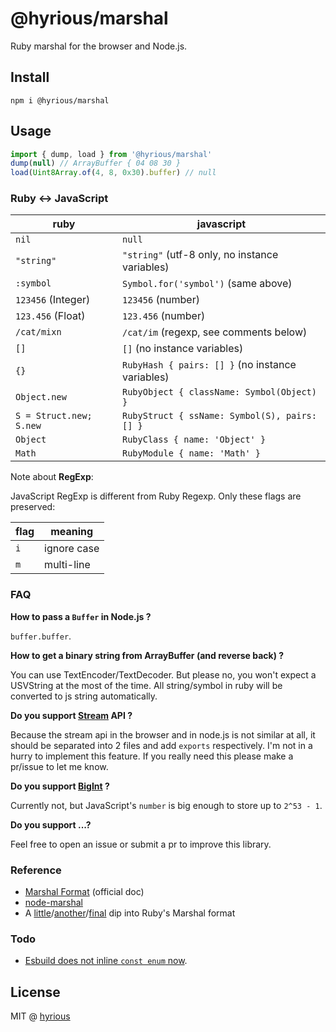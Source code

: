 # @hyrious/marshal

Ruby marshal for the browser and Node.js.

## Install

```
npm i @hyrious/marshal
```

## Usage

```ts
import { dump, load } from '@hyrious/marshal'
dump(null) // ArrayBuffer { 04 08 30 }
load(Uint8Array.of(4, 8, 0x30).buffer) // null
```

### Ruby &harr; JavaScript

| ruby                    | javascript                                       |
| ----------------------- | ------------------------------------------------ |
| `nil`                   | `null`                                           |
| `"string"`              | `"string"` (utf-8 only, no instance variables)   |
| `:symbol`               | `Symbol.for('symbol')` (same above)              |
| `123456` (Integer)      | `123456` (number)                                |
| `123.456` (Float)       | `123.456` (number)                               |
| `/cat/mixn`             | `/cat/im` (regexp, see comments below)           |
| `[]`                    | `[]` (no instance variables)                     |
| `{}`                    | `RubyHash { pairs: [] }` (no instance variables) |
| `Object.new`            | `RubyObject { className: Symbol(Object) }`       |
| `S = Struct.new; S.new` | `RubyStruct { ssName: Symbol(S), pairs: [] }`    |
| `Object`                | `RubyClass { name: 'Object' }`                   |
| `Math`                  | `RubyModule { name: 'Math' }`                    |

Note about **RegExp**:

JavaScript RegExp is different from Ruby Regexp. Only these flags are preserved:

| flag | meaning     |
| ---- | ----------- |
| `i`  | ignore case |
| `m`  | multi-line  |

### FAQ

**How to pass a `Buffer` in Node.js ?**

`buffer.buffer`.

**How to get a binary string from ArrayBuffer (and reverse back) ?**

You can use TextEncoder/TextDecoder. But please no, you won't expect a USVString at the most of the time.
All string/symbol in ruby will be converted to js string automatically.

**Do you support [Stream](https://developer.mozilla.org/en-US/docs/Web/API/ReadableStream) API ?**

Because the stream api in the browser and in node.js is not similar at all, it should be separated into 2 files and add `exports` respectively. I'm not in a hurry to implement this feature. If you really need this please make a pr/issue to let me know.

**Do you support [BigInt](https://developer.mozilla.org/en-US/docs/Web/JavaScript/Reference/Global_Objects/BigInt) ?**

Currently not, but JavaScript's `number` is big enough to store up to `2^53 - 1`.

**Do you support ...?**

Feel free to open an issue or submit a pr to improve this library.

### Reference

- [Marshal Format](https://github.com/ruby/ruby/blob/master/doc/marshal.rdoc) (official doc)
- [node-marshal](https://github.com/clayzermk1/node-marshal)
- A [little](http://jakegoulding.com/blog/2013/01/15/a-little-dip-into-rubys-marshal-format)/[another](http://jakegoulding.com/blog/2013/01/16/another-dip-into-rubys-marshal-format)/[final](http://jakegoulding.com/blog/2013/01/20/a-final-dip-into-rubys-marshal-format) dip into Ruby's Marshal format

### Todo

- [Esbuild does not inline `const enum` now](https://github.com/evanw/esbuild/issues/128).

## License

MIT @ [hyrious](https://github.com/hyrious)

